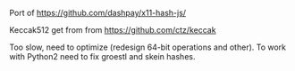 
Port of https://github.com/dashpay/x11-hash-js/

Keccak512 get from from https://github.com/ctz/keccak

Too slow, need to optimize (redesign 64-bit operations and other).
To work with Python2 need to fix groestl and skein hashes.
